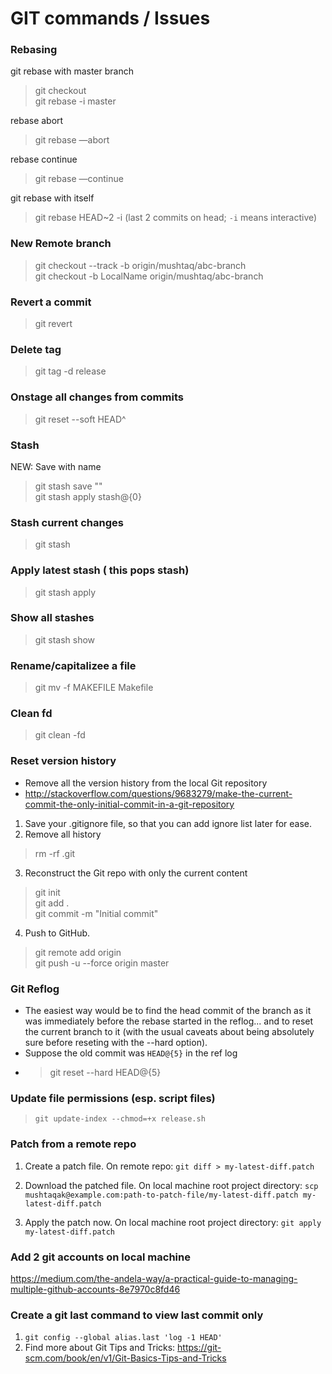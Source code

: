 # GIT commands / Issues

### Rebasing  
git rebase with master branch  
> git checkout <yourbranch>  
> git rebase -i master  

rebase abort  
> git rebase —abort  

rebase continue  
> git rebase —continue  

git rebase with itself  
> git rebase HEAD~2 -i (last 2 commits on head; `-i` means interactive)   

### New Remote branch  
> git checkout --track -b origin/mushtaq/abc-branch  
> git checkout -b LocalName origin/mushtaq/abc-branch  

### Revert a commit  
> git revert <commit-id>  

### Delete tag  
> git tag -d release  

### Onstage all changes from commits  
> git reset --soft HEAD^  

### Stash  
NEW: Save with name  
> git stash save "<stash name>"  
> git stash apply stash@{0}  

### Stash current changes  
> git stash  

### Apply latest stash ( this pops stash)  
> git stash apply  

### Show all stashes  
> git stash show  

### Rename/capitalizee a file  
> git mv -f MAKEFILE Makefile  

### Clean fd  
> git clean -fd  

### Reset version history   
- Remove all the version history from the local Git repository  
- http://stackoverflow.com/questions/9683279/make-the-current-commit-the-only-initial-commit-in-a-git-repository  

1. Save your .gitignore file, so that you can add ignore list later for ease.  
2. Remove all history  
> rm -rf .git  
3. Reconstruct the Git repo with only the current content 
> git init  
> git add .    
> git commit -m "Initial commit"  
4. Push to GitHub.  
> git remote add origin <github-uri>  
> git push -u --force origin master  

### Git Reflog  
- The easiest way would be to find the head commit of the branch as it was immediately before the rebase started in the reflog... and to reset the current branch to it (with the usual caveats about being absolutely sure before reseting with the --hard option).  
- Suppose the old commit was `HEAD@{5}` in the ref log  
- > git reset --hard HEAD@{5}  

### Update file permissions (esp. script files)   
> `git update-index --chmod=+x release.sh`

### Patch from a remote repo
1. Create a patch file. On remote repo: `git diff > my-latest-diff.patch`

2. Download the patched file. On local machine root project directory: `scp mushtaqak@example.com:path-to-patch-file/my-latest-diff.patch my-latest-diff.patch`
3. Apply the patch now. On local machine root project directory: `git apply my-latest-diff.patch`

### Add 2 git accounts on local machine
https://medium.com/the-andela-way/a-practical-guide-to-managing-multiple-github-accounts-8e7970c8fd46

### Create a git last command to view last commit only
1. `git config --global alias.last 'log -1 HEAD'`
2. Find more about Git Tips and Tricks: https://git-scm.com/book/en/v1/Git-Basics-Tips-and-Tricks
